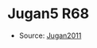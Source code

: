 <a name="material" />

# Jugan5 R68
<script type="application/ld+json">
  {
    "@context": "https://schema.org/",
    "@type": "ChemicalSubstance",
    "http://purl.org/dc/terms/conformsTo":
      {
        "@type": "CreativeWork",
        "@id": "https://bioschemas.org/profiles/ChemicalSubstance/0.4-RELEASE/"
      },
    "@id": "https://egonw.github.io/nanowiki/nanowiki104.html#material",
    "name": "Jugan5 R68",
    "sameAs": "http://127.0.0.1/mediawiki/index.php/Special:URIResolver/Jugan5_R68"
  }
</script>


* Source: [Jugan2011](http://127.0.0.1/mediawiki/index.php/Special:URIResolver/Jugan2011)
